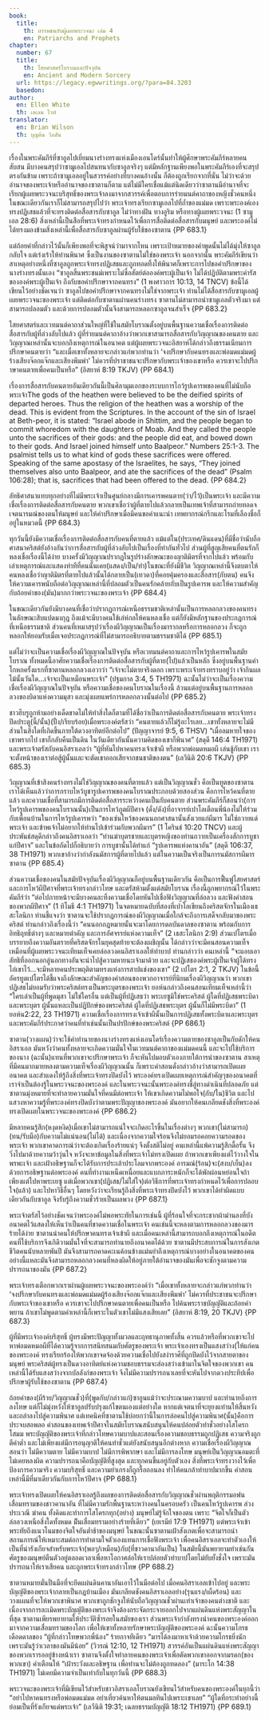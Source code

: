 ```yaml
---
book:
  title:
    th: บรรพชนกับผู้เผยพระวจนะ เล่ม 4
    en: Patriarchs and Prophets
chapter:
  number: 67
  title:
    th: ไสยศาสตร์โบราณและปัจจุบัน
    en: Ancient and Modern Sorcery 
  url: https://legacy.egwwritings.org/?para=84.3203
  basedon:
author:
  en: Ellen White
  th: เอเลน ไวท์
translator:
  en: Brian Wilson
  th: บุญต้น วิลสัน
---
```


เรื่องในพระคัมภีร์ที่ซาอูลไปเยี่ยมนางร่างทรงแห่งเมืองเอนโดร์นั้นทำให้ผู้ศึกษาพระคัมภีร์หลายคนสับสน มีบางคนสรุปว่าซามูเอลไปสนทนากับซาอูลจริงๆ แต่มีหลักฐานเพียงพอในพระคัมภีร์เองที่จะสรุปตรงกันข้าม เพราะถ้าซามูเอลอยู่ในสวรรค์อย่างที่บางคนอ้างนั้น ก็ต้องถูกเรียกจากที่นั่น ไม่ว่าจะด้วยอำนาจของพระเจ้าหรืออำนาจของซาตานก็ตาม  แต่ไม่มีใครเชื่อแม้แต่นิดเดียวว่าซาตานมีอำนาจที่จะเรียกผู้เผยพระวจนะบริสุทธิ์ของพระเจ้าลงมาจากสวรรค์เพื่อตอบการร่ายมนต์คาถาของหญิงชั่วคนหนึ่ง ในขณะเดียวกันเราก็ไม่สามารถสรุปไปว่า พระเจ้าทรงเรียกซามูเอลไปที่ถ้ำของแม่มด เพราะพระองค์เองทรงปฏิเสธแล้วที่จะทรงติดต่อสื่อสารกับซาอูล ไม่ว่าทางฝัน ทางอูริม หรือทางผู้เผยพระวจนะ (1 ซามูเอล 28:6) สิ่งเหล่านี้เป็นสือที่พระเจ้าทรงกำหนดไว้เพื่อการสื่อติดต่อสื่อสารกับมนุษย์ และพระองค์ไม่ได้ทรงมองข้ามสิ่งเหล่านี้เพื่อสื่อสารกับซาอูลผ่านผู้รับใช้ของซาตาน {PP 683.1}

แต่ถ้อยคำที่กล่าวไว้นั้นก็เพียงพอที่จะพิสูจน์ว่ามาจากไหน เพราะเป้าหมายของคำพูดนั้นไม่ได้มุ่งให้ซาอูลกลับใจ แต่เร่งเร้าให้ท่านพินาศ ซึ่งเป็นงานของซาตานไม่ใช่ของพระเจ้า นอกจากนั้น พระคัมภีร์เขียนว่าสาเหตุอย่างหนึ่งที่ซาอูลถูกพระเจ้าทรงปฏิเสธและถูกทอดทิ้งให้พินาศก็เพราะการไปขอคำปรึกษาของนางร่างทรงนั้นเอง “ซาอูลสิ้นพระชนม์เพราะไม่ซื่อสัตย์ต่อองค์พระผู้เป็นเจ้า ไม่ได้ปฏิบัติตามพระคำรัสขององค์พระผู้เป็นเจ้า ถึงกับขอคำปรึกษาจากคนทรง” (1 พงศาวการ 10:13, 14 TNCV) ข้อนี้ได้เขียนไว้อย่างชัดเจนว่า ซาอูลไปขอคำปรึกษาจากคนทรงไม่ใช่จากพระเจ้า ท่านไม่ได้สื่อสารกับซามูเอลผู้เผยพระวจนะของพระเจ้า แต่ติดต่อกับซาตานผ่านคนร่างทรง ซาตานไม่สามารถนำซามูเอลตัวจริงมา แต่สามารถปลอมตัว และด้วยการปลอมตัวนั้นจึงสามารถหลอกซาอูลจนสำเร็จ {PP 683.2}

ไสยศาสตร์และเวทมนต์คาถาส่วนใหญ่ที่ใช้ในสมัยโบราณตั้งอยู่บนพื้นฐานความเชื่อเรื่องการติดต่อสื่อสารกับผู้ที่ล่วงลับไปแล้ว ผู้ที่ร่ายมนต์คาถาอ้างว่าพวกเขาสามารถสื่อสารกับวิญญาณของคนตาย และวิญญาณเหล่านั้นจะบอกถึงเหตุการณ์ในอนาคต แต่ผู้เผยพระวจนะอิสยาห์ได้กล่าวถึงธรรมเนียมการปรึกษาคนตายว่า “และเมื่อเขาทั้งหลายจะกล่าวแก่พวกท่านว่า ‘จงปรึกษากับคนทรงและพ่อมดแม่มดผู้ร้างเสียงจ๊อกแจ๊กและเสียงพึมพำ’ ไม่ควรที่ปราชาชนจะปรึกษากับพระเจ้าของเขาหรือ ควรเขาจะไปปรึกาษาคนตายเพื่อคนเป็นหรือ” (อิสยาห์ 8:19 TKJV) {PP 684.1}

เรื่องการสื่อสารกับคนตายอันเดียวกันนี้เป็นศิลามุมเอกของระบบการไกว้รูปเคารพของคนที่ไม่นับถือพระเจ้าThe gods of the heathen were believed to be the deified spirits of departed heroes. Thus the religion of the heathen was a worship of the dead. This is evident from the Scriptures. In the account of the sin of Israel at Beth-peor, it is stated: “Israel abode in Shittim, and the people began to commit whoredom with the daughters of Moab. And they called the people unto the sacrifices of their gods: and the people did eat, and bowed down to their gods. And Israel joined himself unto Baalpeor.” Numbers 25:1-3. The psalmist tells us to what kind of gods these sacrifices were offered. Speaking of the same apostasy of the Israelites, he says, “They joined themselves also unto Baalpeor, and ate the sacrifices of the dead” (Psalm 106:28); that is, sacrifices that had been offered to the dead. {PP 684.2}

ลัทธิศาสนาแทบทุกอย่างที่ไม่มีพระเจ้าเป็นศูนย์กลางมีการเคารพคนตาย(ว่า/ไว้)เป็นพระเจ้า และมีความเชื่อเรื่องการติดต่อสื่อสารกับคนตาย พวกเขาเชื่อว่าผู้ที่ตายไปแล้วกลายเป็นเทพเจ้าที่สามารถถ่ายทอดจเจตนารมณ์ของตนให้มนุษย์ และให้คำปรึกษาเมื่อมีคนขอคำแนะนำ เทพยากรณ์กรีกและโรมที่เลืองชื่อก็อยู่ในหมวดนี้ {PP 684.3}

ทุกวันนี้ยังมีความเชื่อเรื่องการติดต่อสื่อสารกับคนที่ตายแล้ว แม้แต่ใน(ประเทศ/ดินแดน)ที่มีชื่อว่านับถือศาสนาคริสต์ยังอ้างกันว่าการสื่อสารกับผู้ที่ล่วงลับไปเป็นเรื่องที่ทำกันทั่วไป ส่วนผู้ที่สูญเสียคนที่ตนรักก็หลงเชื่อเรื่องนี้ได้ง่าย บางครั้งมีวิญญาณปรากฏในรูปร่างลักษณะของญาติมิตรที่จากไปแล้ว พร้อมกับเล่าเหตุการณ์และแสดงท่าทีที่คนนั้นเคย(แสดง/เป็น/ทำ)ในขณะที่ยังมีชีวิต วิญญาณเหล่านี้จึงตบตาให้คนหลงเชื่อว่าญาติมิตรที่ตายไปแล้วนั้นได้กลายเป็น(เทวดา)ที่คอยคุ้มครองและสื่อสาร(กับตน) คนจึงให้ความเคารพนับถือต่อวิญญาณเหล่านี้ที่ปลอมตัวเป็นคนรักคล้ายกับเป็นรูปเคารพ และให้ความสำคัญกับถ้อยคำของ(มัน)มากกว่าพระวจนะของพระเจ้า {PP 684.4}

ในขณะเดียวกันยังมีบางคนที่เชื่อว่าปรากฏการณ์เหนือธรรมชาติเหล่านั้นเป็นการหลอกลวงของคนทรงในลักษณะสิบแปดมงกุฎ ถึงแม้จะมีบางคนใช้เล่ห์กลให้คนหลงเชื่อ แต่ก็ยังมีหลักฐานของประกฏการณ์ที่เหนือธรรมชาติ ส่วนคนที่เหมาสรุปว่าเรื่องผีวิญญาณเป็นเรื่องมารากลหรือการหลอกลวง ก็จะถูกหลอกให้ยอมรับเมื่อเจอประกฏการณ์ที่ไม่สามารถอธิบายตามธรรมชาติได้ {PP 685.1}

แต่ไม่ว่าจะเป็นความเชื่อเรื่องผีวิญญาณในปัจจุบัน หรือเวทมนต์คาถาและการไหว้รูปเคารพในสมัยโบราณ ทั้งหมดนี้อาศัยความเชื่อเรื่องการติดต่อสื่อสารกับผู้ที่ตาย(ไป)แล้วเป็นหลัก ซึ่งอยู่บนพื้นฐานคำโกหกครั้งแรกที่ซาตานหลอกลวงเอวาว่า “เจ้าจะไม่ตายจริงดอก เพราะพระเจ้าทรงทราบอยู่ว่า เจ้ากินผลไม้นั้นวันใด...เจ้าจะเป็นเหมือนพระเจ้า” (ปฐมกาล 3:4, 5 TH1971) ฉะนั้นไม่ว่าจะเป็นเรื่องความเชื่อเรื่องผีวิญญาณในปัจจุบัน หรือความเชื่อของคนโบราณในเรื่องนี้ ล้วนแต่อยู่บนพื้นฐานการหลอกลวงของบิดาแห่งความมุสา และมุ่งเผยแพร่การหลอกลวงนั้นต่อไป {PP 685.2}

ชาวฮีบรูถูกห้ามอย่างเด็ดขาดไม่ให้ทำสิ่งใดก็ตามที่ได้ชื่อว่าเป็นการติดต่อสื่อสารกับคนตาย พระเจ้าทรงปิดประตู(นี้/นั้น)(ปั้ง/เรียบร้อย)เมื่อพระองค์ตรัสว่า “คนตายแล้วก็ไม่รู้อะไรเลย...เขาทั้งหลายจะไม่มีส่วนในสิ่งใดที่เกิดขึ้นภายใต้ดวงอาทิตย์อีกต่อไป” (ปัญญาจารย์ 9:5, 6 THSV) “เมื่อลมหายใจของเขาพรากไป เขาก็กลับคืนเป็นดิน ในวันเดียวกันนั้นความคิดของเขาก็พินาศ” (สดุดี 146:4 TH1971) และพระเจ้าตรัสกับคนอิสราเอลว่า “ผู้ที่หันไปหาคนทรงเจ้าเข้าผี หรือพวกพ่อมดหมอผี เล่นชู้กับเขา เราจะตั้งหน้าของเราต่อสู้ผู้นั้นและจะตัดเขาออกเสียจากชนชาติของตน” (เลวีนิติ 20:6 TKJV) {PP 685.3}

วิญญาณที่เข้าสิงคนร่างทรงไม่ใช่วิญญาณของคนที่ตายแล้ว แต่เป็นวิญญาณชั่ว คือเป็นทูตของซาตาน เราได้เห็นแล้วว่าการกราบไหว้บูชารูปเคารพของคนโบราณประกอบด้วยสองส่วน คือการไหว้คนที่ตายแล้ว และความเชื่อที่สามารถมีการติดต่อสื่อสารระหว่างคนเป็นกับคนตาย ส่วนพระคัมภีร์ก็สอนว่า(การไหว้รูปเคารพของคนโบราณนั้น)เป็นการไหว้ภูตผีปีศาจ (ดั่ง/ดัง)ที่อาจารย์เปาโลเตือนพี่น้องไม่ให้ร่วมกับเพื่อนบ้านในการไหว้รูปเคารพว่า “ของเซ่นไหว้ของคนนอกศาสนานั้นสังเวยแก่ผีมาร ไม่ใช่ถวายแด่พระเจ้า และข้าพเจ้าไม่อยากให้ท่านไปเข้าร่วมกับพวกผีมาร” (1 โครินธ์ 10:20 TNCV) และผู้ประพันธ์สดุดีกล่าวถึงคนอิสราเอลว่า “ท่านฆ่าบุตรชายและบุตรหญิงของท่านถวายเป็นเครื่องสักการบูชาแก่ปีศาจ” และในข้อถัดไปก็อธิบายว่า การบูชานั้นได้ทำแก่ “รูปเคารพแห่งคานาอัน” (สดุดี 106:37, 38 TH1971) พวกเขาอ้างว่ากำลังนมัสการผู้ที่ตายไปแล้ว แต่ในความเป็นจริงเป็นการนมัสการผีมารซาตาน {PP 685.4}

ส่วนความเชื่อของคนในสมัยปัจจุบันเรื่องผีวิญญาณก็อยู่บนพื้นฐานเดียวกัน คือเป็นการฟื้นฟูไสยศาสตร์และการไหว้ผีปีศาจที่พระเจ้าทรงกล่าวโทษ และตรัสห้ามตั้งแต่สมัยโบราณ  เรื่องนี้ถูกพยากรณ์ไว้ในพระคัมภีร์ว่า “ต่อไปภายหน้าจะมีบางคนละทิ้งความเชื่อโดยหันไปเชื่อฟังวิญญาณที่ล่อลวง และฟังคำสอนของพวกผีปีศาจ” (1 ทิโมธี 4:1 TH1971) ในจดหมายฉบับที่สองที่เปาโลเขียนถึงคริสตจักรในเมืองเธสะโลนิกา ท่านชี้แจงว่า ซาตานจะใช้ปรากฏการณ์ของผีวิญญาณเมื่อใกล้จะถึงการเสด็จกลับมาของพระคริสต์ ท่านกล่าวถึงเรื่องนี้ว่า “คนนอกกฎหมายนั้นจะมาโดยการดลบันดาลของซาตาน พร้อมกับการอิทธิฤทธิ์ต่างๆ และหมายตำคัญ และการอัศจรรย์แห่งความเท็จ” (2 เธสะโลนิกา 2:9) ส่วนเปโตรเมื่อบรรยายถึงความอันตรายที่คริสตจักรในยุคสุดท้ายจะต้องเผชิญนั้น ได้กล่าวว่าจะมีคนสอนความเท็จเหมือนที่ผู้เผยพระวจนะเทียมเท็จเคยล่อลวงคนอิสราเอลให้ทำบาป ท่านกล่าวว่า คนเหล่านี้ “จะแอบเอาลัทธิที่ออกนอกลู่นอกทางอันจะนำไปสู้ความหายนะเจ้ามาด้วย และจะปฏิเสธองค์พระผู้เป็นเจ้าผู้ได้ทรงไถ่เขาไว้...จะมีหลายคนประพฤติตามทรงแห่งการสาปแช่งของเขา” (2 เปโตร 2:1, 2 TKJV) ในข้อนี้อัครทูตเปโตรได้ชี้แจงถึงลักษณะสำคัญของคำสอนของพวกอาจารย์ที่นิยมเรื่องผีวิญญาณว่า พวกเขาปฏิเสธไม่ยอมรับว่าพระคริสต์ทรงเป็นพระบุตรของพระเจ้า ยอห์นกล่าวถึงคนสอนเทียมเท็จเหล่านี้ว่า “ใครเล่าเป็นผู้ที่พูดมุสา ไม่ใช่ใครอื่น แต่เป็นผู้ที่ปฏิเสธว่า พระเยซูมิใช่พระคริสต์ ผู้ใดที่ปฏิเสธพระบิดาและพระบุตร ผู้นั้นแหละเป็นปฏิปักษ์ของพระคริสต์ ผู้ใดที่ปฏิเสธพระบุตร ผู้นั้นก็ไม่มีพระบิดา” (1 ยอห์น2:22, 23 TH1971) ความเชื่อเรื่องการทรงเจ้าเข้าผีนั้นเป็นการปฏิเสธทั้งพระบิดาและพระบุตร และพระคัมภีร์ประกาศว่าคนที่ทำเช่นนั้นเป็นปรปักษ์ของพระคริสต์ {PP 686.1}

ซาตาน(วางแผน)ว่าจะใช้คำทำนายของนางร่างทรงแห่งเอนโดร์เรื่องความตายของซาอูลเป็นกับดักให้คนอิสราเอล มันหวังว่าคนทั้งหลายจะเกิดความมั่นใจในเวทมนต์คาถาของแม่มดคนนี้ และจะไปใช้บริการของนาง (ฉะนั้น)แทนที่พวกเขาจะปรึกษาพระเจ้า ก็จะหันไปมอบตัวเองภายใต้การนำของซาตาน สาเหตุที่มีคนมากมายหลงตามความเท็จเรื่องผีวิญญาณนั้น ก็เพราะคำสอนดั่งกล่าวอ้างว่าสามารถเปิดเผยอนาคต และสำแดงให้รู้ถึงสิ่งที่พระเจ้าทรงปิดบังไว้ พระองค์ทรงเปิดเผยเหตุการณ์สำคัญๆของอนาคตที่เราจำเป็นต้องรู้ในพระวจนะของพระองค์ และในพระวจนะนั้นพระองค์ทรงชี้ลู่ทางดำเนินที่ปลอดภัย แต่ซาตานมุ่งหมายที่จะทำลายความมั่นใจที่คนมีต่อพระเจ้า ให้เขาเกิดความไม่พอใจ(กับ/ใน)ชีวิต และไปแสวงหาความรู้ที่พระองค์ทรงปิดบังว่าตามพระปัญญาของพระองค์ มันอยากให้คนเกลียดชังสิ่งที่พระองค์ทรงเปิดเผยในพระวจนะของพระองค์ {PP 686.2}

มีหลายคนรู้สึก(หงุดหงิด)เมื่อเขาไม่สามารถแน่ใจจะเกิดอะไรขึ้นในเรื่องต่างๆ พวกเขา(ไม่สามารถ)(ทน/รับมือ)กับความไม่แน่นอน(ไม่ได้) และเนื่องจากความใจร้อนจึงไม่ยอมรอคอยความรอดของพระเจ้า พวกเขาคาดการณ์ว่าจะต้องเกิดเรื่องร้ายแน่ๆ จึงตั้งสติไม่อยู่ คนเหล่านี้แพ้ความรู้สึกดื้อรั้น จึงวิ่งไปมาด้วยความว้าวุ่นใจ หวังจะหาข้อมูลในสิ่งที่พระเจ้าไม่ทรงเปิดเผย ถ้าพวกเขาเพียงแต่ไว้วางใจในพรพะเจ้า และเฝ้าอธิษฐานก็จะได้รับการประเล้าประโลมจากพระองค์ อารมณ์(ร้อน)จะ(สงบ/เย็น)ลงด้วยการอธิษฐานต่อพระองค์ คนที่ทำงานเหน็ดเหนื่อยและแบกภาระหนักก็จะได้พักผ่อนหย่อนใจถ้าเพียงแต่ไปหาพระเยซู แต่เมื่อพวกเขา(ปฏิเสธ/ไม่ใส่ใจ)ต่อวิธีการที่พระเจ้าทรงกำหนดไว้เพื่อการปลอบใจ(แล้ว) และไปหาวิธีอื่นๆ โดยหวังว่าจะเรียนรู้ถึงสิ่งที่พระเจ้าทรงปิดบังไว้ พวกเขาได้ทำผิดแบบเดียวกันกับซาอูล จึงรับรู้ถึงความชั่วร้ายเป็นผลพวง {PP 687.1}

พระเจ้าตรัสไว้อย่างชัดเจนว่าพระองค์ไม่พอพระทัยในการเช่นนี้ ผู้ที่ร้อนใจที่จะกระชากผ้าม่านลงที่บังอนาคตไว้แสดงให้เห็นว่าเป็นคนที่ขาดความเชื่อในพระเจ้า คนเช่นนี้จะหลงตามการหลอกลวงของมารร้ายได้ง่าย ซาตานนำคนให้ปรึกษาคนทรงเจ้าเข้าผี และเมื่อคนเหล่านี้สามารถบอกถึงเหตุการณ์ในอดีต คนที่ใช้บริการจึงเกิดึวามมั่นใจที่จะสามารถทำนายถึงอนาคตได้ด้วย ซาตานมีประสบการณ์ในการสังเกตชีวิตคนนับหลายพันปี มันจึงสามารถคาดคะเนค้อนข้างแม่นยำถึงเหตุการณ์บางอย่างในอนาคตของคน อย่างนี้แหละมันจึงสามารถหลอกลวงคนที่หลงผิดให้อยู่ภายใต้อำนาจของมันเพื่อจะชักจูงตามความปรารถนาของมัน {PP 687.2}

พระเจ้าทรงเตือกพวกเราผ่านผู้เผยพระวจนะของพระองค์ว่า “เมื่อเขาทั้งหลายจะกล่าวแก่พวกท่านว่า ‘จงปรึกษากับคนทรงและพ่อมดแม่มดผู้ร้องเสียงจ๊อกแจ๊กและเสียงพึมพำ’ ไม่ควรที่ประชาชนจะปรึกษากับพระเจ้าของเขาหรือ ควรเขาจะไปปรึกษาคนตายเพื่อคนเป็นหรือ ไปค้นพระราชบัญญัติและถ้อยคำพยาน ถ้าเขาไม่พูดตามคำเหล่านี้ก็เพราะในตัวเขาไม่มีแสงเสียเลย” (อิสยาห์ 8:19, 20 TKJV) {PP 687.3}

ผู้ที่มีพระเจ้าองค์บริสุทธิ์ ผู้ทรงมีพระปัญญาทั้งมวลและฤทธานุภาพทั้งสิ้น ควรแล้วหรือที่พวกเขาจะไปหาพ่อมดหมอผีที่ได้ความรู้จากการสนิทสนมกับศัตรูของพระเจ้า พระเจ้าเองทรงเป็นแสงสว่าง(ให้แก่คนของพระองค์ ทรงเรียกร้องให้พวกเขาจดจ้องด้วยความเชื่อไปยังสง่าราศีที่ถูกปิดบังไว้จากสายตาของมนุษย์ พระคริสต์ผู้ทรงเป็นดวงอาทิตย์แห่งความชอบธรรมจะส่องสว่างเข้ามาในจิตใจของพวกเขา คนเหล่านี้ได้รับแสงสว่างจากบัลลังก์ของพระเจ้า จึงไม่มีความปรารถนาเลยที่จะหันไปจากดวงประทีปเพื่อปรึกษาผู้รับใช้ของซาตาน {PP 687.4}

ถ้อยคำของ(ผีร้าย/วิญญาณชั่ว)ที่(พูดกับ/กล่าวแก่)ซาอูนแม้ว่าจะประณามความบาป และทำนายถึงการลงโทษ แต่ก็ไม่มุ่งหวังให้ซาอูลปรับปรุงแก้ไขตนเองแต่อย่างใด หากแต่เจตนาที่จะยุยงแท่านให้สิ้นหวังและถลำลงไปสู่ความพินาศ แต่เทคนิคที่ซาตานใช้บ่อยกว่านี้ในการล่อคนไปสู่ความพินาศ(นั้น)คือการประจบสอพลอ คำสอนของเทพเจ้าปีศาจในสมัยโบราณสนับสนุนให้คนปล่อยตัวทำชั่วอย่างโสโครกโสมม พระบัญญัติของพระเจ้าที่กล่าวโทษความบาปและสอนเรื่องความชอบธรรมถูกปฏิเสธ ความจริงถูกตีค่าต่ำ และไม่เพียงแต่มีการอนุญาติให้คนทำชั่วแต่ยังสนับสนุนอีกต่างหาก ความเชื่อเรื่องผีวิญญาณสอนว่า ไม่มีความตาย ไม่มีความบาป ไม่มีการพิพากษา และไม่มีการลงโทษ มนุษย์เป็นวิญญาณอมตะที่ไม่เคยหลงผิด ความปรารถนาคือบัญญัติที่สูงสุด และทุกคนขึ้นอยู่กับตัวเอง สิ่งที่พระเจ้าทรงวางไว้เพื่อป้องการความจริง ความบริสุทธิ์ และความยำเกรงก็ถูกรื้อถอนลง ทำให้คนกล้าทำบาปมากขึ้น คำสอนเหล่านี้มีที่มาเดียวกันกับการไหว้ปีศาจ {PP 688.1}

พระเจ้าทรงเปิดเผยให้คนอิสราเอลรู้ถึงผลของการติดต่อสื่อสารกับวิญญาณชั่วผ่านพฤติกรรมอฟนเสื่อมทรามของชาวคานาอัน ที่ไม่มีความรักพื้นฐานระหว่างคนในครอบครัว เป็นคนไหว้รูปเคารพ ล่วงประเวณี ฆ่าคน ทั้งคิดและทำการโสโครกทุก(อย่าง) มนุษย์ไม่รู้จักใจของตน เพราะ “จิตใจก็เป็นตัวล่อลวงเหนือสิ่งใดทั้งหมด มีันเสื่อมทรามอย่างร้ายที่เดียว” (เยเรมีย์ 17:9 TH1971) แต่พระเจ้าเข้าพระทัยถึงแนวโนมของจิตใจอันต่ำช้าของมนุษย์ ในขณะนั้นซาตานเฝ้าสังเกตเพื่อจะสามารถนำสถานการณ์ให้เหมาะสมต่อการทำตามใจตัวเองแทนการเชื่อฟังพระเจ้า เพื่อคนอิสราเอลจะทำตัวเองให้เป็นที่น่ารังเกียจสำหรับพระเจ้า(พอๆ/เหมือน)กับ(ที่ชาวคานาอันเป็น) ในสมัยนี้มันพยายามทำเช่นกัน ศัตรูของมนุษย์ตืนตัวอยู่ตลอดเวลาเพื่อหาโอกาศล่อให้เราปล่อยตัวทำบาปโดยไม่ยับยั้งชั่งใจ เพราะมันปรารถนาให้เราเสียคน และถูกพระเจ้าทรงกล่าวโทษ {PP 688.2}

ซาตานหมายมั่นปั่นมือที่จะยึดแผ่นดินคานาอันเอาไว้ในมือต่อไป เมื่อคนอิสราเอลเข้าไปอยู่ และพระบัญญัติของพระเจ้ากลายเป็นกฎบ้านเมือง มันเกลียดชังคนอิสราเอลอย่าง(รุนแรง/เผ็ดร้อน) และวางแผนที่จะให้พวกเขาพินาศ พวกเขาถูกชักจูงให้นับถือวิญญาณชั่วผ่านเท่าเจ้าของคนต่างชาติ และเนื่องจากการละเมิดพระบัญญัติของพระเจ้าจึงต้องกระจัดกระจายออกไปจากแผ่นดินแห่งพระสัญญาในที่สุด ซาตานเพียรพยายามให้ประวัติซ้ำรอยในสมัยของเรา ส่วนพระเจ้ากำลังทรงนำคนของพระองค์ออกมาจากความเสื่อมทรามของโลก เพื่อให้เขาทั้งหลายรักษาพระบัญญัติของพระองค์ ฉะนั้นความโกรธเดือดดาลของ “ผู้ที่กล่าวโทษพวกพี่น้อง” ร้ายกาจทีเดียว “มารได้ลงมาหาเจ้าด้วยความโกรธยิ่งนัก เพราะมันรู้ว่าเวลาของมันมีน้อย” (วิวรณ์ 12:10, 12 TH1971) สวรรค์อันเป็นแผ่นดินแห่งพระสัญญาของพวกเรารออยู่ข้างหน้าเรา ซาตานจึงตั้งใจทำลายคนของพระเจ้าเพื่อตัดพวกเขาออกจากมรดก(ของพวกเขา) คำเตือนให้ “เฝ้าระวังและอธิษฐาน เพื่อท่านจะไม่ต้องถูกทดลอง” (มาระโก 14:38 TH1971) ไม่เคยมีความจำเป็นเท่ากับในทุกวันนี้ {PP 688.3}

พระวจนะของพระเจ้าที่มีเขียนไว้สำหรับชาวอิสราเอลโบราณยังเขียนไว้สำหรับคนของพระองค์ในยุกนี้ว่า “อย่าไปหาคนทรงหรือพ่อมดแม่มด อย่าเที่ยวค้นหาให้ตนมลทินไปเพราะเขาเลย” “ผู้ใดที่กระทำอย่างนี้ย่อมเป็นที่รังเกียจแด่พระเจ้า” (เลวีนิติ 19:31; เฉลยธรรมบัญญัติ 18:12 TH1971) {PP 689.1}
